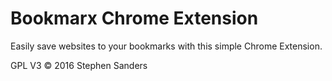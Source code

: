 # Bookmarx Chrome Extension
Easily save websites to your bookmarks with this simple Chrome Extension.

<footer>GPL V3 &copy; 2016 Stephen Sanders
